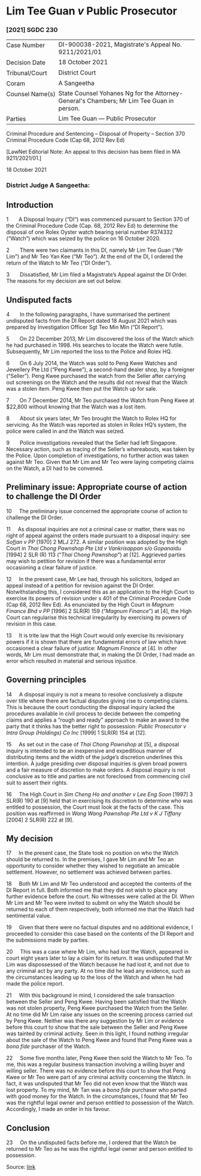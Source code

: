 <style>.footnotes::before { content: "Footnotes:"; }</style>
# Lim Tee Guan _v_ Public Prosecutor  

### \[2021\] SGDC 230

<table id="info-table"><tbody><tr class="info-row"><td class="txt-label" style="padding: 4px 0px; white-space: nowrap" valign="top">Case Number</td><td class="txt-body">DI-900038-2021, Magistrate's Appeal No. 9211/2021/01</td></tr><tr class="info-row"><td class="txt-label" style="padding: 4px 0px; white-space: nowrap" valign="top">Decision Date</td><td class="txt-body">18 October 2021</td></tr><tr class="info-row"><td class="txt-label" style="padding: 4px 0px; white-space: nowrap" valign="top">Tribunal/Court</td><td class="txt-body">District Court</td></tr><tr class="info-row"><td class="txt-label" style="padding: 4px 0px; white-space: nowrap" valign="top">Coram</td><td class="txt-body">A Sangeetha</td></tr><tr class="info-row"><td class="txt-label" style="padding: 4px 0px; white-space: nowrap" valign="top">Counsel Name(s)</td><td class="txt-body">State Counsel Yohanes Ng for the Attorney-General's Chambers; Mr Lim Tee Guan in person.</td></tr><tr class="info-row"><td class="txt-label" style="padding: 4px 0px; white-space: nowrap" valign="top">Parties</td><td class="txt-body">Lim Tee Guan — Public Prosecutor</td></tr></tbody></table>

Criminal Procedure and Sentencing – Disposal of Property – Section 370 Criminal Procedure Code (Cap 68, 2012 Rev Ed)

\[LawNet Editorial Note: An appeal to this decision has been filed in MA 9211/2021/01.\]

18 October 2021

### District Judge A Sangeetha:

## Introduction

1       A Disposal Inquiry (“DI”) was commenced pursuant to Section 370 of the Criminal Procedure Code (Cap. 68, 2012 Rev Ed) to determine the disposal of one Rolex Oyster watch bearing serial number R374332 (“Watch”) which was seized by the police on 16 October 2020.

2       There were two claimants in this DI, namely Mr Lim Tee Guan (“Mr Lim”) and Mr Teo Yan Kee (“Mr Teo”). At the end of the DI, I ordered the return of the Watch to Mr Teo (“DI Order”).

3       Dissatisfied, Mr Lim filed a Magistrate’s Appeal against the DI Order. The reasons for my decision are set out below.

## Undisputed facts

4       In the following paragraphs, I have summarised the pertinent undisputed facts from the DI Report dated 18 August 2021 which was prepared by Investigation Officer Sgt Teo Min Min (“DI Report”).

5       On 22 December 2013, Mr Lim discovered the loss of the Watch which he had purchased in 1998. His searches to locate the Watch were futile. Subsequently, Mr Lim reported the loss to the Police and Rolex HQ.

6       On 6 July 2014, the Watch was sold to Peng Kwee Watches and Jewellery Pte Ltd (“Peng Kwee”), a second-hand dealer shop, by a foreigner (“Seller”). Peng Kwee purchased the watch from the Seller after carrying out screenings on the Watch and the results did not reveal that the Watch was a stolen item. Peng Kwee then put the Watch up for sale.

7       On 7 December 2014, Mr Teo purchased the Watch from Peng Kwee at $22,800 without knowing that the Watch was a lost item.

8       About six years later, Mr Teo brought the Watch to Rolex HQ for servicing. As the Watch was reported as stolen in Rolex HQ’s system, the police were called in and the Watch was seized.

9       Police investigations revealed that the Seller had left Singapore. Necessary action, such as tracing of the Seller’s whereabouts, was taken by the Police. Upon completion of investigations, no further action was taken against Mr Teo. Given that Mr Lim and Mr Teo were laying competing claims on the Watch, a DI had to be convened.

## Preliminary issue: Appropriate course of action to challenge the DI Order

10     The preliminary issue concerned the appropriate course of action to challenge the DI Order.

11     As disposal inquiries are not a criminal case or matter, there was no right of appeal against the orders made pursuant to a disposal inquiry: see _Sofjan v PP_ <span class="citation">\[1970\] 2 MLJ 272</span>. A similar position was adopted by the High Court in _Thai Chong Pawnshop Pte Ltd v Vankrisappan s/o Gopanaidu_ \[1994\] 2 SLR (R) 113 (“_Thai Chong Pawnshop_”) at \[12\]. Aggrieved parties may wish to petition for revision if there was a fundamental error occasioning a clear failure of justice.

12     In the present case, Mr Lee had, through his solicitors, lodged an appeal instead of a petition for revision against the DI Order. Notwithstanding this, I considered this as an application to the High Court to exercise its powers of revision under s 401 of the Criminal Procedure Code (Cap 68, 2012 Rev Ed). As enunciated by the High Court in _Magnum Finance Bhd v PP_ <span class="citation">\[1996\] 2 SLR(R) 159</span> (“_Magnum Finance_”) at \[4\], the High Court can regularise this technical irregularity by exercising its powers of revision in this case.

13     It is trite law that the High Court would only exercise its revisionary powers if it is shown that there are fundamental errors of law which have occasioned a clear failure of justice: _Magnum Finance_ at \[4\]. In other words, Mr Lim must demonstrate that, in making the DI Order, I had made an error which resulted in material and serious injustice.

## Governing principles

14     A disposal inquiry is not a means to resolve conclusively a dispute over title where there are factual disputes giving rise to competing claims. This is because the court conducting the disposal inquiry lacked the procedures available in civil process to decide between the competing claims and applies a “rough and ready” approach to make an award to the party that it thinks has the better right to possession: _Public Prosecutor v Intra Group (Holdings) Co Inc_ <span class="citation">\[1999\] 1 SLR(R) 154</span> at \[12\].

15     As set out in the case of _Thai Chong Pawnshop_ at \[5\], a disposal inquiry is intended to be an inexpensive and expeditious manner of distributing items and the width of the judge’s discretion underlines this intention. A judge presiding over disposal inquiries is given broad powers and a fair measure of discretion to make orders. A disposal inquiry is not conclusive as to title and parties are not foreclosed from commencing civil suit to assert their rights.

16     The High Court in _Sim Cheng Ho and another v Lee Eng Soon_ <span class="citation">\[1997\] 3 SLR(R) 190</span> at \[9\] held that in exercising its discretion to determine who was entitled to possession, the Court must look at the facts of the case. This position was reaffirmed in _Wang Wang Pawnshop Pte Ltd v K J Tiffany_ <span class="citation">\[2004\] 2 SLR(R) 222</span> at \[9\].

## My decision

17     In the present case, the State took no position on who the Watch should be returned to. In the premises, I gave Mr Lim and Mr Teo an opportunity to consider whether they wished to negotiate an amicable settlement. However, no settlement was achieved between parties.

18     Both Mr Lim and Mr Teo understood and accepted the contents of the DI Report in full. Both informed me that they did not wish to place any further evidence before the court. No witnesses were called at the DI. When Mr Lim and Mr Teo were invited to submit on why the Watch should be returned to each of them respectively, both informed me that the Watch had sentimental value.

19     Given that there were no factual disputes and no additional evidence, I proceeded to consider this case based on the contents of the DI Report and the submissions made by parties.

20     This was a case where Mr Lim, who had _lost_ the Watch, appeared in court eight years later to lay a claim for its return. It was undisputed that Mr Lim was dispossessed of the Watch because he had lost it, and not due to any criminal act by any party. At no time did he lead any evidence, such as the circumstances leading up to the loss of the Watch and when he had made the police report.

21     With this background in mind, I considered the sale transaction between the Seller and Peng Kwee. Having been satisfied that the Watch was not stolen property, Peng Kwee purchased the Watch from the Seller. At no time did Mr Lim raise any issues on the screening process carried out by Peng Kwee. Neither was there any suggestion by Mr Lim or evidence before this court to show that the sale between the Seller and Peng Kwee was tainted by criminal activity. Seen in this light, I found nothing irregular about the sale of the Watch to Peng Kwee and found that Peng Kwee was a _bona fide_ purchaser of the Watch.

22     Some five months later, Peng Kwee then sold the Watch to Mr Teo. To me, this was a regular business transaction involving a willing buyer and willing seller. There was no evidence before this court to show that Peng Kwee or Mr Teo were part of any criminal activity concerning the Watch. In fact, it was undisputed that Mr Teo did not even know that the Watch was lost property. To my mind, Mr Tan was a _bona fide_ purchaser who parted with good money for the Watch. In the circumstances, I found that Mr Teo was the rightful legal owner and person entitled to possession of the Watch. Accordingly, I made an order in his favour.

## Conclusion

23     On the undisputed facts before me, I ordered that the Watch be returned to Mr Teo as he was the rightful legal owner and person entitled to possession.


Source: [link](https://www.lawnet.sg:443/lawnet/web/lawnet/free-resources?p_p_id=freeresources_WAR_lawnet3baseportlet&p_p_lifecycle=1&p_p_state=normal&p_p_mode=view&_freeresources_WAR_lawnet3baseportlet_action=openContentPage&_freeresources_WAR_lawnet3baseportlet_docId=%2FJudgment%2F26687-SSP.xml)
